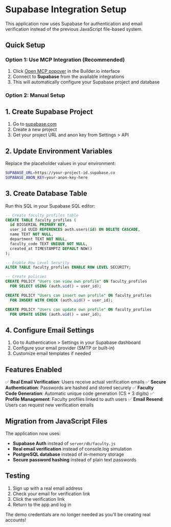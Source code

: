 # Supabase Integration Setup

This application now uses Supabase for authentication and email verification instead of the previous JavaScript file-based system.

## Quick Setup

### Option 1: Use MCP Integration (Recommended)
1. Click [Open MCP popover](#open-mcp-popover) in the Builder.io interface
2. Connect to **Supabase** from the available integrations
3. This will automatically configure your Supabase project and database

### Option 2: Manual Setup

## 1. Create Supabase Project
1. Go to [supabase.com](https://supabase.com)
2. Create a new project
3. Get your project URL and anon key from Settings > API

## 2. Update Environment Variables
Replace the placeholder values in your environment:

```bash
SUPABASE_URL=https://your-project-id.supabase.co
SUPABASE_ANON_KEY=your-anon-key-here
```

## 3. Create Database Table
Run this SQL in your Supabase SQL editor:

```sql
-- Create faculty_profiles table
CREATE TABLE faculty_profiles (
  id BIGSERIAL PRIMARY KEY,
  user_id UUID REFERENCES auth.users(id) ON DELETE CASCADE,
  name TEXT NOT NULL,
  department TEXT NOT NULL,
  faculty_code TEXT UNIQUE NOT NULL,
  created_at TIMESTAMPTZ DEFAULT NOW()
);

-- Enable Row Level Security
ALTER TABLE faculty_profiles ENABLE ROW LEVEL SECURITY;

-- Create policies
CREATE POLICY "Users can view own profile" ON faculty_profiles
  FOR SELECT USING (auth.uid() = user_id);

CREATE POLICY "Users can insert own profile" ON faculty_profiles
  FOR INSERT WITH CHECK (auth.uid() = user_id);

CREATE POLICY "Users can update own profile" ON faculty_profiles
  FOR UPDATE USING (auth.uid() = user_id);
```

## 4. Configure Email Settings
1. Go to Authentication > Settings in your Supabase dashboard
2. Configure your email provider (SMTP or built-in)
3. Customize email templates if needed

## Features Enabled

✅ **Real Email Verification**: Users receive actual verification emails
✅ **Secure Authentication**: Passwords are hashed and stored securely
✅ **Faculty Code Generation**: Automatic unique code generation (CS + 3 digits)
✅ **Profile Management**: Faculty profiles linked to auth users
✅ **Email Resend**: Users can request new verification emails

## Migration from JavaScript Files

The application now uses:
- **Supabase Auth** instead of `server/db/faculty.js`
- **Real email verification** instead of console.log simulation
- **PostgreSQL database** instead of in-memory storage
- **Secure password hashing** instead of plain text passwords

## Testing

1. Sign up with a real email address
2. Check your email for verification link
3. Click the verification link
4. Return to the app and log in

The demo credentials are no longer needed as you'll be creating real accounts!
